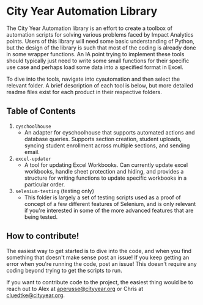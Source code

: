 # City Year Automation Library

The City Year Automation library is an effort to create a toolbox of automation scripts for solving various problems faced
by Impact Analytics points. Users of this library will need some basic understanding of Python, but the design of the
library is such that most of the coding is already done in some wrapper functions.  An IA point trying to implement these
tools should typically just need to write some small functions for their specific use case and perhaps load some data into a
specified format in Excel.

To dive into the tools, navigate into cyautomation and then select the relevant folder. A brief description of each tool is below,
but more detailed readme files exist for each product in their respective folders.

## Table of Contents
1. `cyschoolhouse`
   * An adapter for cyschoolhouse that supports automated actions and database queries. Supports section creation, student uploads, syncing student enrollment across multiple sections, and sending email.
1. `excel-updater`
   * A tool for updating Excel Workbooks. Can currently update excel workbooks, handle sheet protection and hiding, and provides a structure for writing functions to update specific workbooks in a particular order.
1. `selenium-testing` (testing only)
   * This folder is largely a set of testing scripts used as a proof of concept of a few different features of Selenium, and is only relevant if you're interested in some of the more advanced features that are being tested.

## How to contribute!

The easiest way to get started is to dive into the code, and when you find something that doesn't make sense post an issue!  If
you keep getting an error when you're running the code, post an issue!  This doesn't require any coding beyond trying to get the scripts to run.

If you want to contribute code to the project, the easiest thing would be to reach out to Alex at aperusse@cityyear.org or Chris at cluedtke@cityyear.org.
